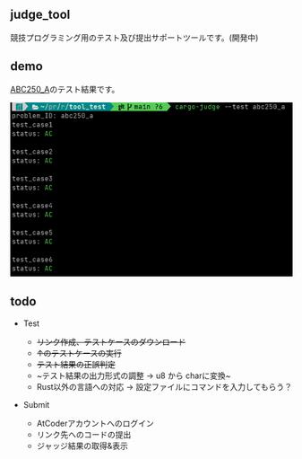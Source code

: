 ## judge\_tool

競技プログラミング用のテスト及び提出サポートツールです。(開発中)  

## demo
[ABC250_A](https://atcoder.jp/contests/abc250/tasks/abc250_a)のテスト結果です。

![result](https://github.com/nk0086/judge_tool/blob/main/Test_demo.png)

## todo

* Test
    * ~~リンク作成、テストケースのダウンロード~~
    * ~~↑のテストケースの実行~~
    * ~~テスト結果の正誤判定~~
    * ~テスト結果の出力形式の調整 → u8 から charに変換~
    * Rust以外の言語への対応 → 設定ファイルにコマンドを入力してもらう？

* Submit
    * AtCoderアカウントへのログイン
    * リンク先へのコードの提出
    * ジャッジ結果の取得&表示

